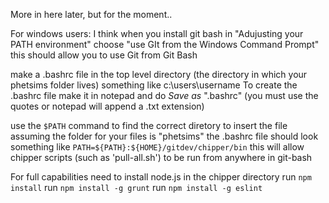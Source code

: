 More in here later, but for the moment..

For windows users:
I think when you install git bash in "Adujusting your PATH environment" choose "use GIt from the Windows Command Prompt" this should allow you to use Git from Git Bash

make a .bashrc file in the top level directory (the directory in which your phetsims folder lives) something like c:\users\username
To create the .bashrc file make it in notepad and do *Save as* ".bashrc" (you must use the quotes or notepad will append a .txt extension)

use the `$PATH` command to find the correct diretory to insert the file
assuming the folder for your files is "phetsims" the .bashrc file should look something like `PATH=${PATH}:${HOME}/gitdev/chipper/bin`
this will allow chipper scripts (such as 'pull-all.sh') to be run from anywhere in git-bash

For full capabilities need to install node.js
in the chipper directory run `npm install`
run `npm install -g grunt`
run `npm install -g eslint`

